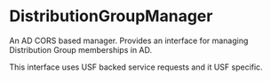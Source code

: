 DistributionGroupManager
========================

An AD CORS based manager. Provides an interface for managing Distribution Group memberships in AD.

This interface uses USF backed service requests and it USF specific.
